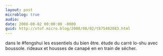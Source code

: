 ```yaml
---
layout: post
microblog: true
audio: 
date: 2008-08-02 00:00:00 -0000
guid: http://xtof.micro.blog/2008/08/02/t875482083.html
---
```

dans le #fengshui les essentiels du bien être. étude du carré lo-shu avec boussole. rideaux et housses de canapé en en train de sécher.
